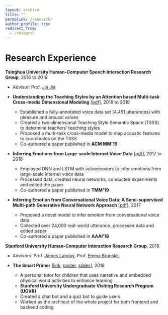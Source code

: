 ```yaml
---
layout: archive
title: ""
permalink: /research/
author_profile: true
redirect_from:
  - /research
---
```


Research Experience
======
**Tsinghua University Human-Computer Speech Interaction Research Group**, 2016 to 2019

* Advisor: Prof. [Jia Jia](https://hcsi.cs.tsinghua.edu.cn/)

* **Understanding the Teaching Styles by an Attention based Multi-task Cross-media Dimensional Modeling** [[pdf]](https://yufengyin.github.io/files/mm19.pdf), 2018 to 2019
  * Established a fully-annotated voice data set (4,451 utterances) with pleasure and arousal values
  * Created a two-dimensional Teaching Style Semantic Space (TSSS) to determine teachers’ teaching styles
  * Proposed a multi-task cross-media model to map acoustic features to coordinates on the TSSS
  * Co-authered a paper published in **ACM MM'19**

* **Inferring Emotions from Large-scale Internet Voice Data**  [[pdf]](https://yufengyin.github.io/files/tmm19.pdf), 2017 to 2018
  * Employed DNN and LSTM with autoencoders to infer emotions from large-scale internet voice data
  * Processed data, created neural networks, conducted experiments and edited the paper
  * Co-authored a paper published in **TMM'19**

* **Inferring Emotion from Conversational Voice Data: A Semi-supervised Multi-path Generative Neural Network Approach** [[pdf]](https://yufengyin.github.io/files/aaai18.pdf), 2017
  * Proposed a novel model to infer emotion from conversational voice data
  * Collected over 24,000 real-world utterance, processed data and edited paper
  * Co-authored a paper published in **AAAI'18**

**Stanford University Human-Computer Interaction Research Group**, 2018

* Advisors: Prof. [James Landay](https://profiles.stanford.edu/james-landay), Prof. [Emma Brunskill](https://cs.stanford.edu/people/ebrun/)

* **The Smart Primer** [[link](https://hci.stanford.edu/research/smartprimer/projects/smartprimer.html), [poster](https://yufengyin.github.io/files/poster.pdf), [slides](https://yufengyin.github.io/files/slides.pdf)], 2018
  * A personal tutor for children that uses narrative and embedded physical world activities to enhance learning
  * **Stanford University Undergraduate Visiting Research Program (UGVR)**
  * Created a chat bot and a quiz bot to guide users
  * Worked as the architect of the whole project for both frontend and backend coding
